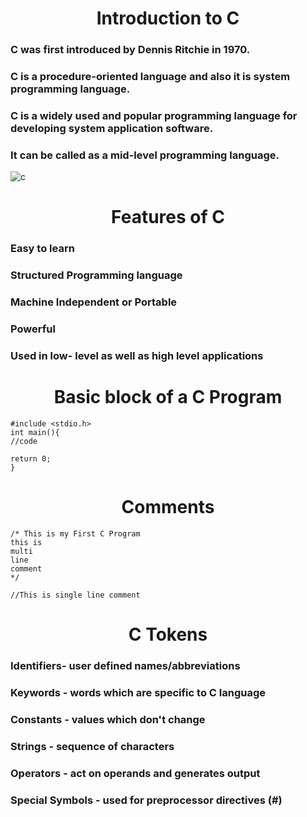 # <div align="center"> Introduction to C </div>

### C was first introduced by Dennis Ritchie in 1970.
### C is a procedure-oriented language and also it is system programming language.
### C is a widely used and popular programming language for developing system application software.
### It can be called as a mid-level programming language.

![c](https://user-images.githubusercontent.com/108541991/204263826-f095125e-df96-46bd-b495-f08d29e3296f.png)


# <div align="center"> Features of C </div>

### Easy to learn
### Structured Programming language
### Machine Independent or Portable
### Powerful
### Used in low- level as well as high level applications

# <div align="center"> Basic block of a C Program</div>

```
#include <stdio.h>
int main(){
//code

return 0;
}
```

# <div align="center">Comments</div>

```
/* This is my First C Program
this is 
multi 
line 
comment
*/
```
```//This is single line comment```


# <div align="center">C Tokens</div>

### Identifiers- user defined names/abbreviations
### Keywords - words which are specific to C language
### Constants - values which don't change
### Strings - sequence of characters
### Operators - act on operands and generates output
### Special Symbols - used for preprocessor directives (#)

